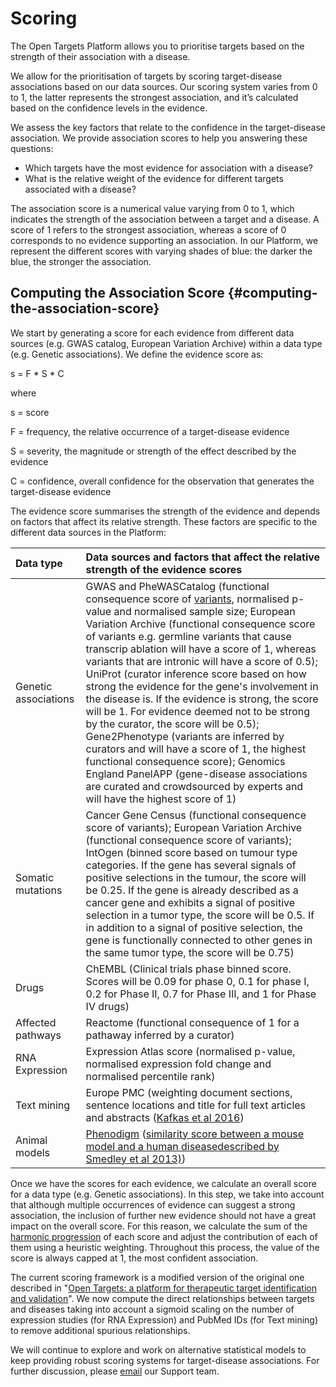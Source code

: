 # Scoring

The Open Targets Platform allows you to prioritise targets based on the strength of their association with a disease.

We allow for the prioritisation of targets by scoring target-disease associations based on our data sources. Our scoring system varies from 0 to 1, the latter represents the strongest association, and it’s calculated based on the confidence levels in the evidence.

We assess the key factors that relate to the confidence in the target-disease association. We provide association scores to help you answering these questions:

* Which targets have the most evidence for association with a disease?
* What is the relative weight of the evidence for different targets associated with a disease?

The association score is a numerical value varying from 0 to 1, which indicates the strength of the association between a target and a disease. A score of 1 refers to the strongest association, whereas a score of 0 corresponds to no evidence supporting an association. In our Platform, we represent the different scores with varying shades of blue: the darker the blue, the stronger the association.

## Computing the Association Score {#computing-the-association-score}

We start by generating a score for each evidence from different data sources \(e.g. GWAS catalog, European Variation Archive\) within a data type \(e.g. Genetic associations\). We define the evidence score as:

s = F \* S \* C

where

s = score

F = frequency, the relative occurrence of a target-disease evidence

S = severity, the magnitude or strength of the effect described by the evidence

C = confidence, overall confidence for the observation that generates the target-disease evidence

The evidence score summarises the strength of the evidence and depends on factors that affect its relative strength. These factors are specific to the different data sources in the Platform:

| Data type | Data sources and factors that affect the relative strength of the evidence scores |
| :--- | :--- |
| Genetic associations | GWAS and PheWASCatalog \(functional consequence score of [variants](https://www.targetvalidation.org/variants), normalised p-value and normalised sample size; European Variation Archive \(functional consequence score of variants e.g. germline variants that cause transcrip ablation will have a score of 1, whereas variants that are intronic will have a score of 0.5\); UniProt \(curator inference score based on how strong the evidence for the gene's involvement in the disease is. If the evidence is strong, the score will be 1. For evidence deemed not to be strong by the curator, the score will be 0.5\); Gene2Phenotype \(variants are inferred by curators and will have a score of 1, the highest functional consequence score\); Genomics England PanelAPP \(gene-disease associations are curated and crowdsourced by experts and will have the highest score of 1\) |
| Somatic mutations | Cancer Gene Census \(functional consequence score of variants\); European Variation Archive \(functional consequence score of variants\); IntOgen \(binned score based on tumour type categories. If the gene has several signals of positive selections in the tumour, the score will be 0.25. If the gene is already described as a cancer gene and exhibits a signal of positive selection in a tumor type, the score will be 0.5. If in addition to a signal of positive selection, the gene is functionally connected to other genes in the same tumor type, the score will be 0.75\) |
| Drugs | ChEMBL \(Clinical trials phase binned score. Scores will be 0.09 for phase 0, 0.1 for phase I, 0.2 for Phase II, 0.7 for Phase III, and 1 for Phase IV drugs\) |
| Affected pathways | Reactome \(functional consequence of 1 for a pathaway inferred by a curator\) |
| RNA Expression | Expression Atlas score \(normalised p-value, normalised expression fold change and normalised percentile rank\) |
| Text mining | Europe PMC \(weighting document sections, sentence locations and title for full text articles and abstracts \([Kafkas et al 2016](https://opentargets.org/sites/default/files/documents/literature_evidence_in_cttv_-_a_target_validation_platform.pdf)\) |
| Animal models | [Phenodigm](http://database.oxfordjournals.org/content/2013/bat025) \([similarity score between a mouse model and a human disease](http://database.oxfordjournals.org/content/2013/bat025)[described by Smedley et al 2013\)](http://database.oxfordjournals.org/content/2013/bat025.full#sec-3)\) |

Once we have the scores for each evidence, we calculate an overall score for a data type \(e.g. Genetic associations\). In this step, we take into account that although multiple occurrences of evidence can suggest a strong association, the inclusion of further new evidence should not have a great impact on the overall score. For this reason, we calculate the sum of the [harmonic progression](https://en.wikipedia.org/wiki/Harmonic_progression_%28mathematics%29) of each score and adjust the contribution of each of them using a heuristic weighting. Throughout this process, the value of the score is always capped at 1, the most confident association.

The current scoring framework is a modified version of the original one described in "[Open Targets: a platform for therapeutic target identification and validation](https://academic.oup.com/nar/article/45/D1/D985/2605745)". We now compute the direct relationships between targets and diseases taking into account a sigmoid scaling on the number of expression studies \(for RNA Expression\) and PubMed IDs \(for Text mining\) to remove additional spurious relationships.

We will continue to explore and work on alternative statistical models to keep providing robust scoring systems for target-disease associations. For further discussion, please [email](mailto:support@targetvalidation.org) our Support team.

